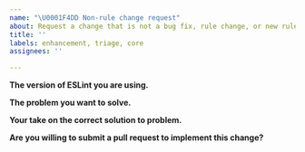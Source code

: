 ```yaml
---
name: "\U0001F4DD Non-rule change request"
about: Request a change that is not a bug fix, rule change, or new rule
title: ''
labels: enhancement, triage, core
assignees: ''

---
```


<!--
    ESLint adheres to the [JS Foundation Code of Conduct](https://js.foundation/community/code-of-conduct).

    This template is for requesting a change that is not a bug fix, rule change, or new rule. If you are here for another reason, please see below:

    1. To report a bug: https://eslint.org/docs/developer-guide/contributing/reporting-bugs
    2. To request a rule change: https://eslint.org/docs/developer-guide/contributing/rule-changes
    3. To propose a new rule: https://eslint.org/docs/developer-guide/contributing/new-rules
    4. If you have any questions, please stop by our chatroom: https://gitter.im/eslint/eslint

    Note that leaving sections blank will make it difficult for us to troubleshoot and we may have to close the issue.
-->

**The version of ESLint you are using.**


**The problem you want to solve.**


**Your take on the correct solution to problem.**


**Are you willing to submit a pull request to implement this change?**
